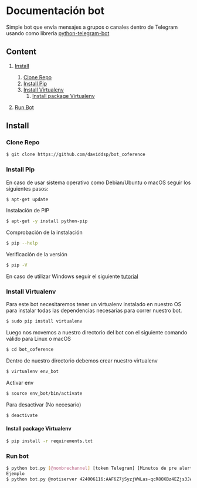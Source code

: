 # Documentación bot

Simple bot que envía mensajes a grupos o canales dentro de Telegram usando como libreria [python-telegram-bot](https://github.com/python-telegram-bot/python-telegram-bot)

## Content

1. [Install](#install)
    1. [Clone Repo](#clone-repo)
    1. [Install Pip](#install-pip)
    1. [Install Virtualenv](#install-virtualenv)
        1. [Install package Virtualenv](#install-package-virtualenv)

2. [Run Bot](#run-bot)


## Install

### Clone Repo

```bash
$ git clone https://github.com/daviddsp/bot_coference
```

### Install Pip

En caso de usar sistema operativo como Debian/Ubuntu o macOS seguir los siguientes pasos:

```bash
$ apt-get update
```
Instalación de PIP
```bash
$ apt-get -y install python-pip
```
Comprobación de la instalación 
```bash
$ pip --help
```
Verificación de la versión
```bash
$ pip -V
```

En caso de utilizar Windows seguir el siguiente [tutorial](https://github.com/BurntSushi/nfldb/wiki/Python-&-pip-Windows-installation)


### Install Virtualenv

Para este bot necesitaremos tener un virtualenv instalado en nuestro OS para instalar todas las dependencias necesarias para correr nuestro bot.

```bash
$ sudo pip install virtualenv 
```
Luego nos movemos a nuestro directorio del bot con el siguiente comando válido para Linux o macOS
```bash
$ cd bot_coference
```
Dentro de nuestro directorio debemos crear nuestro virtualenv
```bash
$ virtualenv env_bot
```
Activar env
```bash
$ source env_bot/bin/activate 
```
Para desactivar (No necesario)
```bash
$ deactivate
```

#### Install package Virtualenv
```bash
$ pip install -r requirements.txt
```

### Run bot
```bash
$ python bot.py [@nombrechannel] [token Telegram] [Minutos de pre alerta de mensajes]
Ejemplo
$ python bot.py @notiserver 424006116:AAF6Z7jSyzjWWLas-qcR8OXBz4EZjs3JA9k 10
```






